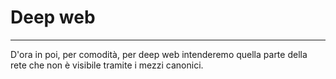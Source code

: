 # Deep web


---
D'ora in poi, per comodità, per deep web intenderemo quella parte della rete che non è visibile tramite i mezzi canonici.
